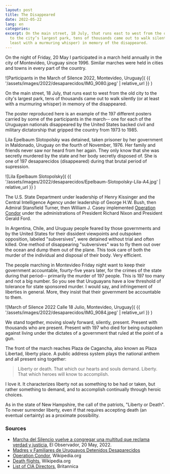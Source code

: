 ```yaml
---
layout: post
title: The Disappeared
date: 2022-05-22
lang: en
categories:
excerpt: On the main street, 18 July, that runs east to west from the old city
  to the city’s largest park, tens of thousands came out to walk silently (or at
  least with a murmuring whisper) in memory of the disappeared.
---
```


On the night of Friday, 20 May I participated in a march held annually in
the city of Montevideo, Uruguay since 1996. Similar marches were held in cities
and towns in every part of the country.

![Participants in the March of Silence 2022, Montevideo, Uruguay](
  {{ '/assets/images/2022/desaparecidos/IMG_9080.jpeg' | relative_url }}
)

On the main street, 18 July, that runs east to west from the old city to the
city's largest park, tens of thousands came out to walk silently (or at least
with a murmuring whisper) in memory of the disappeared.

The poster reproduced here is an example of the 197 different posters carried
by some of the participants in the march-- one for each of the Uruguayan
nationals disappeared by the United States backed civil and military
dictatorship that gripped the country from 1973 to 1985.

Lila Epelbaum Slotopolsky was detained, taken prisoner by her government in
Maldonado, Uruguay on the fourth of November, 1976.  Her family and friends
never saw nor heard from her again.  They only know that she was secretly
murdered by the state and her body secretly disposed of. She is one of 197
desaparecidos (disappeared) during that brutal period of supression.

![Lila Epelbaum Slotopolsky]( {{
  '/assets/images/2022/desaparecidos/Epelbaum-Slotopolsky-Lila-A4.jpg' |
  relative_url }}
)

The U.S. State Department under leadership of Henry Kissinger and the
Central Intelligence Agency under leadership of George H.W. Bush, then Admiral
Stansfield Turner, then William J. Casey implemented [Operation Condor][con]
under the administrations of President Richard Nixon and President Gerald Ford.

In Argentina, Chile, and Uruguay people feared by those governments and
by the United States for their dissident viewpoints and outspoken opposition,
labeled "subversives", were detained without trial and often killed. One method
of disappearing "subversives" was to fly them out over the ocean and dump them
out of the plane.  This took care of both the murder of the individual and
disposal of their body. Very efficient.

The people marching in Montevideo Friday night want to keep their government
accountable, fourty-five years later, for the crimes of the state during that
period-- primarily the murder of 197 people. This is 197 too many and not a big
number. So you see that Uruguayans have a low threshold of tolerance for state
sponsored murder. I would say, and infringement of liberties in general.  More,
they insist that their government be accountable to them.

![March of Silence 2022 Calle 18 Julio, Montevideo, Uruguay](
  {{ '/assets/images/2022/desaparecidos/IMG_9084.jpeg' | relative_url }}
)

We stand together, moving slowly forward, silently, present. Present with
thousands who are present. Present with 197 who died for being outspoken
against living under the dictates of a government that ruled at the point of a
gun.

The front of the march reaches Plaza de Cagancha, also known as
Plaza Libertad, liberty place. A public address system plays the national
anthem and all present sing together:

> Liberty or death. That which our hearts and souls demand. Liberty. That
> which heroes will know to accomplish.

I love it. It characterizes liberty
not as something to be had or taken, but rather something to demand, and
to accomplish continually through heroic choices.

As in the state of New Hampshire, the call of the patriots, "Liberty or Death".
To never surrender liberty, even if that requires accepting death (an eventual
certainty) as a proximate possibility.




### Sources
- [Marcha del Silencio vuelve a congregar una multitud que reclama verdad
  y justicia](
  https://www.elobservador.com.uy/nota/marcha-del-silencio-vuelve-a-congregar-una-multitud-que-reclama-verdad-y-justicia-2022520191038),
  El Observador, 20 May, 2022.
- [Madres y Familiares de Uruguayos Detenidos Desaparecidos](
  https://desaparecidos.org.uy/marcha-del-silencio/)
- [Operation Condor][con], Wikipedia.org
- [Death flights](https://en.wikipedia.org/wiki/Death_flights), Wikipedia.org
- [List of CIA Directors](https://www.britannica.com/topic/list-of-Central-Intelligence-Agency-directors-1787118), Britannica

[con]: https://en.wikipedia.org/wiki/Operation_Condor

